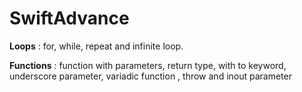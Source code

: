 # SwiftAdvance

**Loops** : for, while, repeat and infinite loop.

**Functions** : function with parameters, return type, with to keyword, underscore parameter, variadic function , throw and inout parameter
